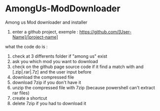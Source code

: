 # AmongUs-ModDownloader
Among us Mod downloader and installer

1. enter a github project, exemple : https://github.com/[User-Name]/[project-name]

what the code do is :
1. check at 3 differents folder if "among us" exist
2. ask you which mod you want to download
3. check on the github page source code if it find a match with and [.zip|.rar|.7z] and the user input before
4. download the compressed file
5. download 7zip if you don't have it
6. unzip the compressed file with 7zip (because powershell can't extract rar files)
7. create a shortcut
8. delete 7zip if you had to download it

